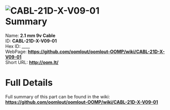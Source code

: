 
![CABL-21D-X-V09-01](https://github.com/oomlout/oomlout-OOMP/blob/master/parts/CABL-21D-X-V09-01/CABL-21D-X-V09-01_420.jpg)   
Summary
=================
  
Name: __2.1 mm 9v Cable__    
ID: __CABL-21D-X-V09-01__   
Hex ID: ____   
WebPage: __https://github.com/oomlout/oomlout-OOMP/wiki/CABL-21D-X-V09-01__   
Short URL: __http://oom.lt/__   

Full Details
==========================
Full summary of this part can be found in the wiki:   
__https://github.com/oomlout/oomlout-OOMP/wiki/CABL-21D-X-V09-01__    


